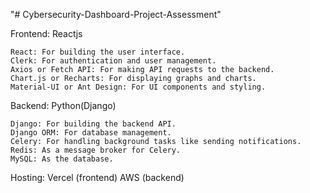 "# Cybersecurity-Dashboard-Project-Assessment"

Frontend: Reactjs


    React: For building the user interface.
    Clerk: For authentication and user management.
    Axios or Fetch API: For making API requests to the backend.
    Chart.js or Recharts: For displaying graphs and charts.
    Material-UI or Ant Design: For UI components and styling.

Backend: Python(Django)

   
    Django: For building the backend API.
    Django ORM: For database management.
    Celery: For handling background tasks like sending notifications.
    Redis: As a message broker for Celery.
    MySQL: As the database.
    
Hosting:
    Vercel (frontend)
    AWS (backend)
      
